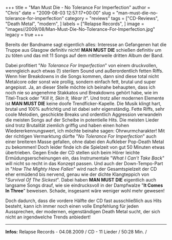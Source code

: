 +++
title = "Man Must Die - No Tolerance For Imperfection"
author = "Chris"
date = "2009-08-03 12:57:17+00:00"
slug = "man-must-die-no-tolerance-for-imperfection"
category = "reviews"
tags = ["CD-Reviews", "Death Metal", "modern", ]
labels = ["Relapse Records", ]
image = "images//2009/08/Man-Must-Die-No-Tolerance-For-Imperfection.jpg"
legacy = true
+++

Bereits der Bandname sagt eigentlich alles: Interesse an Gefangenen hat die Truppe aus Glasgow definitiv nicht! **MAN MUST DIE** schießen definitiv um zu töten und das mit 11 Songs auf dem mittlerweile dritten Album der Band.

Dabei profitiert "_No Tolerance For Imperfection_" von einem druckvollen, wenngleich auch etwas (!) sterilem Sound und außerordentlich fetten Riffs. Wenn hier Breakdowns in die Songs kommen, dann sind diese total nicht Metalcore oder sonst wie prollig, sondern einfach fett, brutal und super angepisst. Ja, an dieser Stelle möchte ich beinahe behaupten, dass ich noch nie so angenehme Stakkatos und Breakdowns gehört habe, wie im Titel-Track oder "_Kill It, Skin It, Wear It_". Und trotz aller modernen Elemente ist **MAN MUST DIE** keine  doofe Trendficker-Kapelle. Die Musik klingt hart, brutal und 100% aufrichtig und ist dabei sehr eigenständig. Fette Riffs, sehr coole Melodien, geschickte Breaks und ordentlich Aggression verwandeln die meisten Songs auf der Scheibe in potentielle Hits.
Die meisten Lieder sind trotz Brutalität ziemlich griffig und haben einen hohen Wiedererkennungswert, ich möchte beinahe sagen: Ohrwurmcharakter! Mit der richtigen Vermarktung dürfte "_No Tolerance For Imperfection_" auch einer breiteren Masse gefallen, ohne dabei den Aufkleber Pop-Death Metal zu bekommen!
Doch leider finde ich die Spielzeit von gut 50 Minuten etwas übertrieben. Gegen Ende der CD stellen sich beim Hörer leichte Ermüdungserscheinungen ein, das Instrumentale "_What I Can't Take Back_" will nicht so recht in das Konzept passen. Und auch der Down-Tempo-Part in "_How The Mighty Have Fallen_" wird nach der Gesamtspielzeit der CD eher ermüdend bis nervend, genau wie der dichte Klangteppich von "_Survival Of The Sickest_". Dabei haben **MAN MUST DIE** eigentlich auch langsame Songs drauf, wie sie eindrucksvoll in der Dampfwalze "**It Comes In Three**" beweisen. Schade, insgesamt wäre weniger wohl mehr gewesen!

Doch dadurch, dass die vordere Hälfte der CD fast ausschließlich aus Hits besteht, kann ich immer noch einen volle Empfehlung für jeden Aussprechen, der modernen, eigenständigen Death Metal sucht, der sich nicht an irgendwelche Trends anbiedert!





---
**Infos:**
Relapse Records - 04.08.2009 / 
CD - 11 Lieder / 50:28 Min. / 
